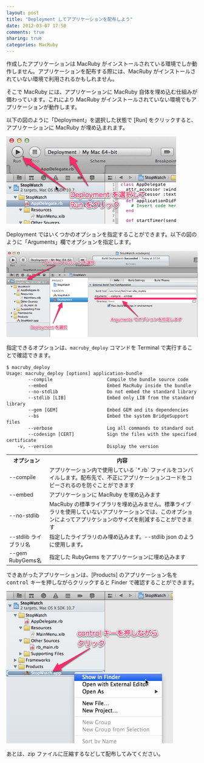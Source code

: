 ```yaml
---
layout: post
title: "Deployment してアプリケーションを配布しよう"
date: 2012-03-07 17:50
comments: true
sharing: true
categories: MacRuby
---
```


作成したアプリケーションは MacRuby がインストールされている環境でしか動作しません。アプリケーションを配布する際には、MacRuby がインストールされていない環境で利用されるかもしれません。

そこで MacRuby には、アプリケーションに MacRuby 自体を埋め込む仕組みが備わっています。これにより MacRuby がインストールされていない環境でもアプリケーションが動作します。

以下の図のように「Deployment」を選択した状態で [Run] をクリックすると、アプリケーションに MacRuby が埋め込まれます。

![image](/images/ja/intro-deployment/deployment.png)

Deployment ではいくつかのオプションを指定することができます。以下の図のように「Arguments」欄でオプションを指定します。

![image](/images/ja/intro-deployment/deployment_option.png)

指定できるオプションは、`macruby_deploy` コマンドを Terminal で実行することで確認できます。

```
$ macruby_deploy 
Usage: macruby_deploy [options] application-bundle
        --compile                    Compile the bundle source code
        --embed                      Embed MacRuby inside the bundle
        --no-stdlib                  Do not embed the standard library
        --stdlib [LIB]               Embed only LIB from the standard library
        --gem [GEM]                  Embed GEM and its dependencies
        --bs                         Embed the system BridgeSupport files
        --verbose                    Log all commands to standard out
        --codesign [CERT]            Sign the files with the specified certificate
    -v, --version                    Display the version
```

<table class="table">
<tr><th>オプション</th><th>内容</th></tr>
<tr><td>--compile</td><td>アプリケーション内で使用している `*.rb` ファイルをコンパイルします。配布先で、不正にアプリケーションコードをコピーされるのを防ぐことができます</td></tr>
<tr><td>--embed</td><td>アプリケーションに MacRuby を埋め込みます</td></tr>
<tr><td>--no-stdlib</td><td>MacRuby の標準ライブラリを埋め込みません。標準ライブラリを使用していないアプリケーションでは、このオプションによってアプリケションのサイズを削減することができます</td></tr>
<tr><td>--stdlib ライブラリ名</td><td>指定したライブラリのみ埋め込みます。--stdlib json のように使用します。</td></tr>
<tr><td>--gem RubyGems名</td><td>指定した RubyGems をアプリケーションに埋め込みます</td></tr>
</table>

できあがったアプリケーションは、[Products] のアプリケーション名を <kbd>control</kbd> キーを押しながらクリックすると Finder で確認することができます。

![image](/images/ja/intro-deployment/show_finder.png)

あとは、zip ファイルに圧縮するなどして配布してみてください。